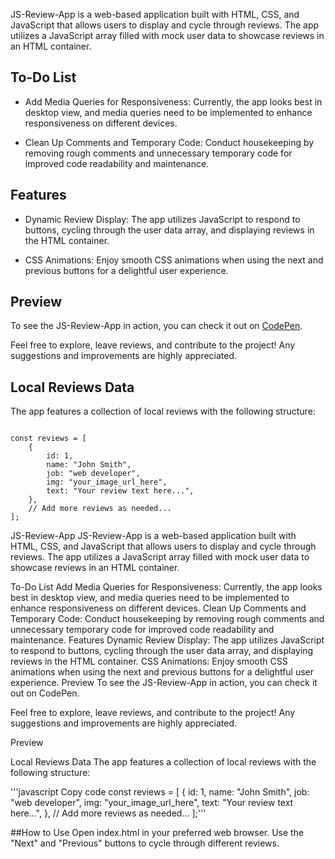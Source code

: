 JS-Review-App is a web-based application built with HTML, CSS, and JavaScript that allows users to display and cycle through reviews. The app utilizes a JavaScript array filled with mock user data to showcase reviews in an HTML container.

## To-Do List

* Add Media Queries for Responsiveness: Currently, the app looks best in desktop view, and media queries need to be implemented to enhance responsiveness on different devices. 

* Clean Up Comments and Temporary Code: Conduct housekeeping by removing rough comments and unnecessary temporary code for improved code readability and maintenance.

## Features

* Dynamic Review Display: The app utilizes JavaScript to respond to buttons, cycling through the user data array, and displaying reviews in the HTML container.
  
* CSS Animations: Enjoy smooth CSS animations when using the next and previous buttons for a delightful user experience.

## Preview

To see the JS-Review-App in action, you can check it out on [CodePen](https://codepen.io/j-pruitt/pen/vYzpqZz).

Feel free to explore, leave reviews, and contribute to the project! Any suggestions and improvements are highly appreciated.

## Local Reviews Data

The app features a collection of local reviews with the following structure:

```

const reviews = [
    {
        id: 1,
        name: "John Smith",
        job: "web developer",
        img: "your_image_url_here",
        text: "Your review text here...",
    },
    // Add more reviews as needed...
];

```


JS-Review-App
JS-Review-App is a web-based application built with HTML, CSS, and JavaScript that allows users to display and cycle through reviews. The app utilizes a JavaScript array filled with mock user data to showcase reviews in an HTML container.

To-Do List
Add Media Queries for Responsiveness: Currently, the app looks best in desktop view, and media queries need to be implemented to enhance responsiveness on different devices.
Clean Up Comments and Temporary Code: Conduct housekeeping by removing rough comments and unnecessary temporary code for improved code readability and maintenance.
Features
Dynamic Review Display: The app utilizes JavaScript to respond to buttons, cycling through the user data array, and displaying reviews in the HTML container.
CSS Animations: Enjoy smooth CSS animations when using the next and previous buttons for a delightful user experience.
Preview
To see the JS-Review-App in action, you can check it out on CodePen.

Feel free to explore, leave reviews, and contribute to the project! Any suggestions and improvements are highly appreciated.

Preview

Local Reviews Data
The app features a collection of local reviews with the following structure:

'''javascript
Copy code
const reviews = [
    {
        id: 1,
        name: "John Smith",
        job: "web developer",
        img: "your_image_url_here",
        text: "Your review text here...",
    },
    // Add more reviews as needed...
];'''


##How to Use
Open index.html in your preferred web browser.
Use the "Next" and "Previous" buttons to cycle through different reviews.
